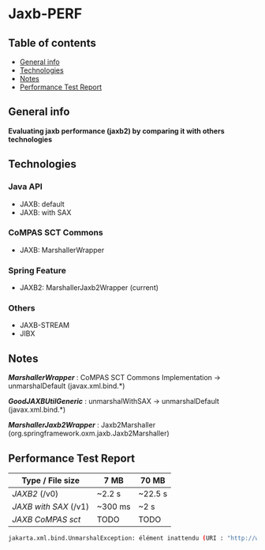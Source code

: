 # Jaxb-PERF

## Table of contents
* [General info](#general-info)
* [Technologies](#technologies)
* [Notes](#notes)
* [Performance Test Report](#performance-test-report)

## General info
**Evaluating jaxb performance (jaxb2) by comparing it with others technologies**

## Technologies
### Java API
* JAXB: default
* JAXB: with SAX
### CoMPAS SCT Commons
* JAXB: MarshallerWrapper
### Spring Feature
* JAXB2: MarshallerJaxb2Wrapper (current) 
### Others
* JAXB-STREAM 
* JIBX 

## Notes

_**MarshallerWrapper**_  : CoMPAS SCT Commons Implementation -> unmarshalDefault (javax.xml.bind.*)

_**GoodJAXBUtilGeneric**_ : unmarshalWithSAX ->  unmarshalDefault (javax.xml.bind.*)

_**MarshallerJaxb2Wrapper**_  : Jaxb2Marshaller (org.springframework.oxm.jaxb.Jaxb2Marshaller)

## Performance Test Report

Type / File size | 7 MB | 70 MB
--- | --- | ---
*JAXB2* (/v0) | ~2.2 s | ~22.5 s
*JAXB with SAX* (/v1) | ~300 ms | ~2 s
*JAXB CoMPAS sct* | TODO | TODO


```bash
jakarta.xml.bind.UnmarshalException: élément inattendu (URI : "http://www.iec.ch/61850/2003/SCL", local : "SCL"). Les éléments attendus sont (none)
```
